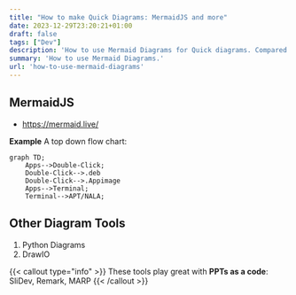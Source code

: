 ```yaml
---
title: "How to make Quick Diagrams: MermaidJS and more"
date: 2023-12-29T23:20:21+01:00
draft: false
tags: ["Dev"]
description: 'How to use Mermaid Diagrams for Quick diagrams. Compared with Python Diagrams, DrawIO'
summary: 'How to use Mermaid Diagrams.'
url: 'how-to-use-mermaid-diagrams'
---
```



## MermaidJS

* https://mermaid.live/

**Example** A top down flow chart:

```
graph TD;
    Apps-->Double-Click;
    Double-Click-->.deb
    Double-Click-->.Appimage
    Apps-->Terminal;
    Terminal-->APT/NALA;
```


## Other Diagram Tools

1. Python Diagrams
2. DrawIO

{{< callout type="info" >}}
These tools play great with **PPTs as a code**: SliDev, Remark, MARP
{{< /callout >}}